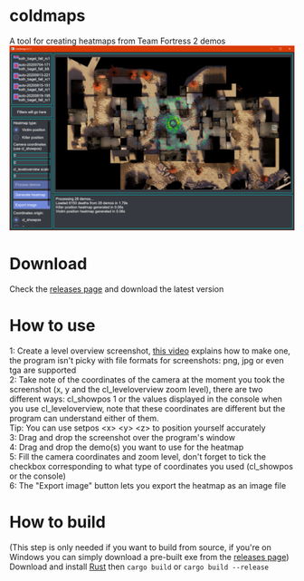 # coldmaps

A tool for creating heatmaps from Team Fortress 2 demos
![Screenshot](/screenshot.png)

# Download

Check the [releases page](https://github.com/Tails8521/coldmaps/releases) and download the latest version

# How to use

1: Create a level overview screenshot, [this video](https://www.youtube.com/watch?v=isYxpHz4GWQ) explains how to make one, the program isn't picky with file formats for screenshots: png, jpg or even tga are supported  
2: Take note of the coordinates of the camera at the moment you took the screenshot (x, y and the cl_leveloverview zoom level), there are two different ways: cl_showpos 1 or the values displayed in the console when you use cl_leveloverview, note that these coordinates are different but the program can understand either of them.  
Tip: You can use setpos \<x> \<y> \<z> to position yourself accurately  
3: Drag and drop the screenshot over the program's window  
4: Drag and drop the demo(s) you want to use for the heatmap  
5: Fill the camera coordinates and zoom level, don't forget to tick the checkbox corresponding to what type of coordinates you used (cl_showpos or the console)  
6: The "Export image" button lets you export the heatmap as an image file

# How to build

(This step is only needed if you want to build from source, if you're on Windows you can simply download a pre-built exe from the [releases page](https://github.com/Tails8521/coldmaps/releases))  
Download and install [Rust](https://www.rust-lang.org/learn/get-started) then `cargo build` or `cargo build --release`
